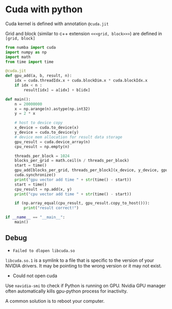 # Cuda with python

Cuda kernel is defined with annotation `@cuda.jit`

Grid and block (similar to c++ extension `<<<grid, block>>>`) are defined in `[grid, block]`

```py
from numba import cuda
import numpy as np
import math
from time import time

@cuda.jit
def gpu_add(a, b, result, n):
    idx = cuda.threadIdx.x + cuda.blockDim.x * cuda.blockIdx.x
    if idx < n :
        result[idx] = a[idx] + b[idx]

def main():
    n = 20000000
    x = np.arange(n).astype(np.int32)
    y = 2 * x

    # host to device copy
    x_device = cuda.to_device(x)
    y_device = cuda.to_device(y)
    # device mem allocation for result data storage
    gpu_result = cuda.device_array(n)
    cpu_result = np.empty(n)

    threads_per_block = 1024
    blocks_per_grid = math.ceil(n / threads_per_block)
    start = time()
    gpu_add[blocks_per_grid, threads_per_block](x_device, y_device, gpu_result, n)
    cuda.synchronize()
    print("gpu vector add time " + str(time() - start))
    start = time()
    cpu_result = np.add(x, y)
    print("cpu vector add time " + str(time() - start))

    if (np.array_equal(cpu_result, gpu_result.copy_to_host())):
        print("result correct!")

if __name__ == "__main__":
    main()
```


## Debug

* `Failed to dlopen libcuda.so`

`libcuda.so.1` is a symlink to a file that is specific to the version of your NVIDIA drivers. It may be pointing to the wrong version or it may not exist.

* Could not open cuda

Use `navidia-smi` to check if Python is running on GPU. Nvidia GPU manager often automatically kills gpu-python process for inactivity.

A common solution is to reboot your computer.